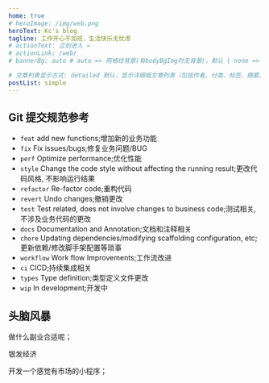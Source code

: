 ```yaml
---
home: true
# heroImage: /img/web.png
heroText: Kc's blog
tagline: 工作开心不加班，生活快乐无忧虑
# actionText: 立刻进入 →
# actionLink: /web/
# bannerBg: auto # auto => 网格纹背景(有bodyBgImg时无背景)，默认 | none => 无 | '大图地址' | background: 自定义背景样式       提示：如发现文本颜色不适应你的背景时可以到palette.styl修改$bannerTextColor变量

# 文章列表显示方式: detailed 默认，显示详细版文章列表（包括作者、分类、标签、摘要、分页等）| simple => 显示简约版文章列表（仅标题和日期）| none 不显示文章列表
postList: simple
---
```


<ClientOnly>
  <WebInfo/>
</ClientOnly>

## Git 提交规范参考

- `feat` add new functions;增加新的业务功能
- `fix` Fix issues/bugs;修复业务问题/BUG
- `perf` Optimize performance;优化性能
- `style` Change the code style without affecting the running result;更改代码风格, 不影响运行结果
- `refactor` Re-factor code;重构代码
- `revert` Undo changes;撤销更改
- `test` Test related, does not involve changes to business code;测试相关, 不涉及业务代码的更改
- `docs` Documentation and Annotation;文档和注释相关
- `chore` Updating dependencies/modifying scaffolding configuration, etc;更新依赖/修改脚手架配置等琐事
- `workflow` Work flow Improvements;工作流改进
- `ci` CICD;持续集成相关
- `types` Type definition;类型定义文件更改
- `wip` In development;开发中

## 头脑风暴

做什么副业合适呢；

银发经济

开发一个感觉有市场的小程序；
